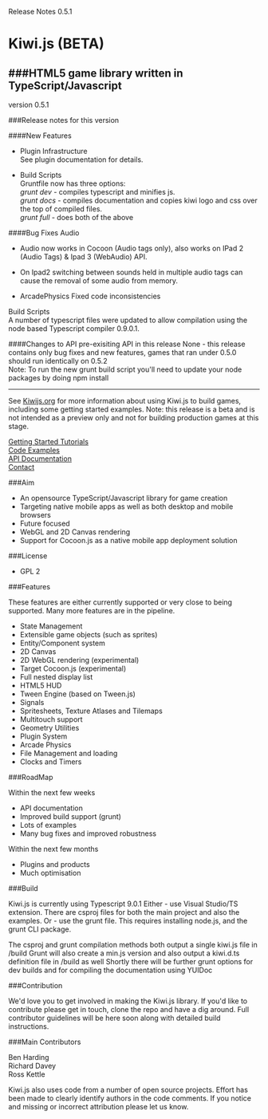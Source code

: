 Release Notes 0.5.1

Kiwi.js (BETA)
=====

###HTML5 game library written in TypeScript/Javascript
-----------------------------------------------------------------

version 0.5.1

###Release notes for this version

####New Features

* Plugin Infrastructure  
See plugin documentation for details.

* Build Scripts  
Gruntfile now has three options:  
*grunt dev* - compiles typescript and minifies js.  
*grunt docs* - compiles documentation and copies kiwi logo and css over the top of compiled files.  
*grunt full* - does both of the above
	
####Bug Fixes
Audio 
  
* Audio now works in Cocoon (Audio tags only), also works on IPad 2 (Audio Tags) & Ipad 3 (WebAudio) API.
    
* On Ipad2 switching between sounds held in multiple audio tags can cause the removal of some audio from memory.
	
* ArcadePhysics
Fixed code inconsistencies

Build Scripts  
A number of typescript files were updated to allow compilation using the node based Typescript compiler 0.9.0.1.

####Changes to API pre-exisiting API in this release
None - this release contains only bug fixes and new features, games that ran under 0.5.0 should run identically on 0.5.2  
Note: To run the new grunt build script you'll need to update your node packages by doing npm install 	



-------------------------------------------------------------------

See [Kiwijs.org](http://kiwijs.org) for more information about using Kiwi.js to build games, including some getting started examples. Note: this release is a beta and is not intended as a preview only and not for building production games at this stage.

[Getting Started Tutorials](http://www.kiwijs.org/documentation/getting-started/)  
[Code Examples](http://www.kiwijs.org/examples/)  
[API Documentation](http://api.kiwijs.org/)  
[Contact](http://www.kiwijs.org/help/)  

###Aim

* An opensource TypeScript/Javascript library for game creation
* Targeting native mobile apps as well as both desktop and mobile browsers
* Future focused
* WebGL and 2D Canvas rendering
* Support for Cocoon.js as a native mobile app deployment solution 

###License

* GPL 2

###Features

These features are either currently supported or very close to being supported. Many more features are in the pipeline.

* State Management
* Extensible game objects (such as sprites)
* Entity/Component system
* 2D Canvas 
* 2D WebGL rendering (experimental)
* Target Cocoon.js (experimental)
* Full nested display list
* HTML5 HUD
* Tween Engine (based on Tween.js)
* Signals
* Spritesheets, Texture Atlases and Tilemaps
* Multitouch support
* Geometry Utilities
* Plugin System
* Arcade Physics
* File Management and loading
* Clocks and Timers

###RoadMap

Within the next few weeks

* API documentation
* Improved build support (grunt)
* Lots of examples
* Many bug fixes and improved robustness

Within the next few months

* Plugins and products
* Much optimisation

###Build

Kiwi.js is currently using Typescript 9.0.1
Either - use Visual Studio/TS extension. There are csproj files for both the main project and also the examples.
Or - use the grunt file. This requires installing node.js, and the grunt CLI package. 

The csproj and grunt compilation methods both output a single kiwi.js file in /build
Grunt will also create a min.js version and also output a kiwi.d.ts definition file in /build as well
Shortly there will be further grunt options for dev builds and for compiling the documentation using YUIDoc


###Contribution

We'd love you to get involved in making the Kiwi.js library. If you'd like to contribute please get in touch, clone the repo and have a dig around. Full contributor guidelines will be here soon along with detailed build instructions.

###Main Contributors

Ben Harding  
Richard Davey  
Ross Kettle  

Kiwi.js also uses code from a number of open source projects. Effort has been made to clearly identify authors in the code comments. If you notice and missing or incorrect attribution please let us know.